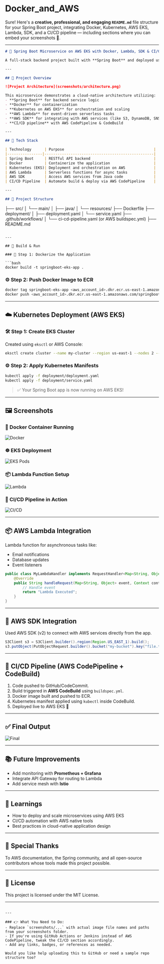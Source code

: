 # Docker_and_AWS
Sure! Here's a **creative, professional, and engaging `README.md`** file structure for your Spring Boot project, integrating Docker, Kubernetes, AWS EKS, Lambda, SDK, and a CI/CD pipeline — including sections where you can embed your screenshots 📸.

---

```markdown
# 🚀 Spring Boot Microservice on AWS EKS with Docker, Lambda, SDK & CI/CD

A full-stack backend project built with **Spring Boot** and deployed using **Docker**, **Kubernetes**, and **AWS EKS**, with integrated **AWS Lambda** for serverless functions, the **AWS SDK** for cloud service interaction, and a fully automated **CI/CD pipeline** for seamless deployments.

---

## 📸 Project Overview

![Project Architecture](screenshots/architecture.png)

This microservice demonstrates a cloud-native architecture utilizing:
- **Spring Boot** for backend service logic
- **Docker** for containerization
- **Kubernetes on AWS EKS** for orchestration and scaling
- **AWS Lambda** for event-driven serverless tasks
- **AWS SDK** for integrating with AWS services (like S3, DynamoDB, SNS, etc.)
- **CI/CD pipeline** with AWS CodePipeline & CodeBuild

---

## 🧰 Tech Stack

| Technology      | Purpose                                         |
|----------------|--------------------------------------------------|
| Spring Boot     | RESTful API backend                             |
| Docker          | Containerize the application                    |
| Kubernetes (EKS)| Deployment and orchestration on AWS             |
| AWS Lambda      | Serverless functions for async tasks            |
| AWS SDK         | Access AWS services from Java code              |
| CI/CD Pipeline  | Automate build & deploy via AWS CodePipeline    |

---

## 📁 Project Structure

```
├── src/
│   └── main/
│       ├── java/
│       └── resources/
├── Dockerfile
├── deployment/
│   ├── deployment.yaml
│   └── service.yaml
├── .github/workflows/
│   └── ci-cd-pipeline.yaml (or AWS buildspec.yml)
├── README.md
```

---

## 🔨 Build & Run

### 🐳 Step 1: Dockerize the Application

```bash
docker build -t springboot-eks-app .
```

### ⚙️ Step 2: Push Docker Image to ECR

```bash
docker tag springboot-eks-app <aws_account_id>.dkr.ecr.us-east-1.amazonaws.com/springboot-eks-app
docker push <aws_account_id>.dkr.ecr.us-east-1.amazonaws.com/springboot-eks-app
```

---

## ☁️ Kubernetes Deployment (AWS EKS)

### 🛠 Step 1: Create EKS Cluster

Created using `eksctl` or AWS Console:
```bash
eksctl create cluster --name my-cluster --region us-east-1 --nodes 2 --node-type t3.medium
```

### ⚙️ Step 2: Apply Kubernetes Manifests

```bash
kubectl apply -f deployment/deployment.yaml
kubectl apply -f deployment/service.yaml
```

> ✅ Your Spring Boot app is now running on AWS EKS!

---

## 🖼 Screenshots

### 🧱 Docker Container Running
![Docker](screenshots/docker.png)

### ☸️ EKS Deployment
![EKS Pods](screenshots/eks-pods.png)

### 📦 Lambda Function Setup
![Lambda](screenshots/lambda.png)

### 📂 CI/CD Pipeline in Action
![CI/CD](screenshots/cicd-pipeline.png)

---

## 📦 AWS Lambda Integration

Lambda function for asynchronous tasks like:
- Email notifications
- Database updates
- Event listeners

```java
public class MyLambdaHandler implements RequestHandler<Map<String, Object>, String> {
    @Override
    public String handleRequest(Map<String, Object> event, Context context) {
        // Handle event
        return "Lambda Executed";
    }
}
```

---

## 🔌 AWS SDK Integration

Used AWS SDK (v2) to connect with AWS services directly from the app.

```java
S3Client s3 = S3Client.builder().region(Region.US_EAST_1).build();
s3.putObject(PutObjectRequest.builder().bucket("my-bucket").key("file.txt").build(), Paths.get("file.txt"));
```

---

## 🚀 CI/CD Pipeline (AWS CodePipeline + CodeBuild)

1. Code pushed to GitHub/CodeCommit.
2. Build triggered in **AWS CodeBuild** using `buildspec.yml`.
3. Docker image built and pushed to ECR.
4. Kubernetes manifest applied using `kubectl` inside CodeBuild.
5. Deployed live to AWS EKS 🚀

---

## ✅ Final Output

![Final](screenshots/final-ui.png)

---

## 📚 Future Improvements

- Add monitoring with **Prometheus + Grafana**
- Integrate API Gateway for routing to Lambda
- Add service mesh with **Istio**

---

## 🧠 Learnings

- How to deploy and scale microservices using AWS EKS
- CI/CD automation with AWS native tools
- Best practices in cloud-native application design

---

## 🙌 Special Thanks

To AWS documentation, the Spring community, and all open-source contributors whose tools made this project possible.

---

## 📝 License

This project is licensed under the MIT License.

---

```

---

### 👉 What You Need to Do:
- Replace `screenshots/...` with actual image file names and paths from your screenshots folder.
- If you're using GitHub Actions or Jenkins instead of AWS CodePipeline, tweak the CI/CD section accordingly.
- Add any links, badges, or references as needed.

Would you like help uploading this to GitHub or need a sample repo structure too?
